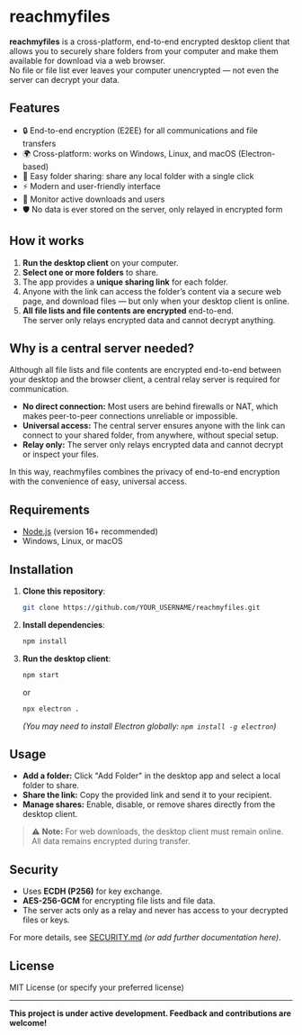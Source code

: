 # reachmyfiles

**reachmyfiles** is a cross-platform, end-to-end encrypted desktop client that allows you to securely share folders from your computer and make them available for download via a web browser.  
No file or file list ever leaves your computer unencrypted — not even the server can decrypt your data.

## Features

- 🔒 End-to-end encryption (E2EE) for all communications and file transfers
- 🌍 Cross-platform: works on Windows, Linux, and macOS (Electron-based)
- 📂 Easy folder sharing: share any local folder with a single click
- ⚡ Modern and user-friendly interface
- 👥 Monitor active downloads and users
- 🛡️ No data is ever stored on the server, only relayed in encrypted form

## How it works

1. **Run the desktop client** on your computer.
2. **Select one or more folders** to share.
3. The app provides a **unique sharing link** for each folder.
4. Anyone with the link can access the folder’s content via a secure web page, and download files — but only when your desktop client is online.
5. **All file lists and file contents are encrypted** end-to-end.  
   The server only relays encrypted data and cannot decrypt anything.

## Why is a central server needed?

Although all file lists and file contents are encrypted end-to-end between your desktop and the browser client, a central relay server is required for communication.

- **No direct connection:** Most users are behind firewalls or NAT, which makes peer-to-peer connections unreliable or impossible.
- **Universal access:** The central server ensures anyone with the link can connect to your shared folder, from anywhere, without special setup.
- **Relay only:** The server only relays encrypted data and cannot decrypt or inspect your files.

In this way, reachmyfiles combines the privacy of end-to-end encryption with the convenience of easy, universal access.

## Requirements

- [Node.js](https://nodejs.org/) (version 16+ recommended)
- Windows, Linux, or macOS

## Installation

1. **Clone this repository**:
   ```sh
   git clone https://github.com/YOUR_USERNAME/reachmyfiles.git
   ```
2. **Install dependencies**:
   ```sh
   npm install
   ```
3. **Run the desktop client**:
   ```sh
   npm start
   ```
   or
   ```sh
   npx electron .
   ```
   *(You may need to install Electron globally: `npm install -g electron`)*

## Usage

- **Add a folder:** Click "Add Folder" in the desktop app and select a local folder to share.
- **Share the link:** Copy the provided link and send it to your recipient.
- **Manage shares:** Enable, disable, or remove shares directly from the desktop client.

> ⚠️ **Note:** For web downloads, the desktop client must remain online.  
> All data remains encrypted during transfer.

## Security

- Uses **ECDH (P256)** for key exchange.
- **AES-256-GCM** for encrypting file lists and file data.
- The server acts only as a relay and never has access to your decrypted files or keys.

For more details, see [SECURITY.md](SECURITY.md) _(or add further documentation here)_.

## License

MIT License (or specify your preferred license)

---

**This project is under active development. Feedback and contributions are welcome!**
